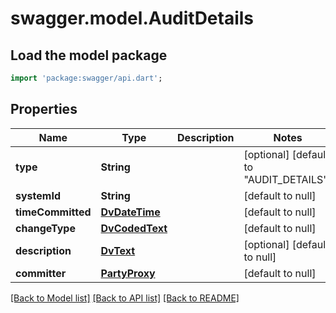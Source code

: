 # swagger.model.AuditDetails

## Load the model package
```dart
import 'package:swagger/api.dart';
```

## Properties
Name | Type | Description | Notes
------------ | ------------- | ------------- | -------------
**type** | **String** |  | [optional] [default to &quot;AUDIT_DETAILS&quot;]
**systemId** | **String** |  | [default to null]
**timeCommitted** | [**DvDateTime**](DvDateTime.md) |  | [default to null]
**changeType** | [**DvCodedText**](DvCodedText.md) |  | [default to null]
**description** | [**DvText**](DvText.md) |  | [optional] [default to null]
**committer** | [**PartyProxy**](PartyProxy.md) |  | [default to null]

[[Back to Model list]](../README.md#documentation-for-models) [[Back to API list]](../README.md#documentation-for-api-endpoints) [[Back to README]](../README.md)

